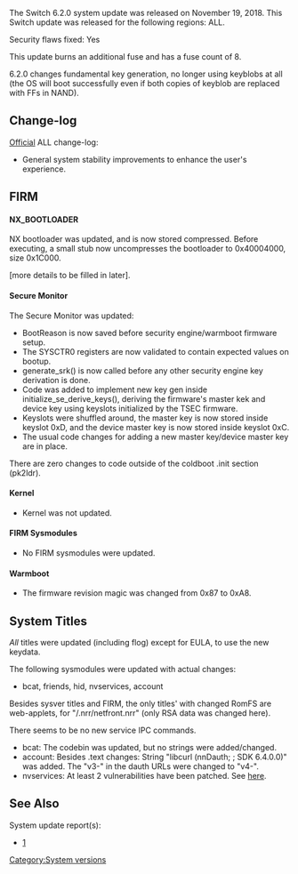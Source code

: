 The Switch 6.2.0 system update was released on November 19, 2018. This
Switch update was released for the following regions: ALL.

Security flaws fixed: Yes

This update burns an additional fuse and has a fuse count of 8.

6.2.0 changes fundamental key generation, no longer using keyblobs at
all (the OS will boot successfully even if both copies of keyblob are
replaced with FFs in
NAND).

## Change-log

[Official](https://en-americas-support.nintendo.com/app/answers/detail/a_id/22525/p/897)
ALL change-log:

  - General system stability improvements to enhance the user's
    experience.

## FIRM

#### NX\_BOOTLOADER

NX bootloader was updated, and is now stored compressed. Before
executing, a small stub now uncompresses the bootloader to 0x40004000,
size 0x1C000.

\[more details to be filled in later\].

#### Secure Monitor

The Secure Monitor was updated:

  - BootReason is now saved before security engine/warmboot firmware
    setup.
  - The SYSCTR0 registers are now validated to contain expected values
    on bootup.
  - generate\_srk() is now called before any other security engine key
    derivation is done.
  - Code was added to implement new key gen inside
    initialize\_se\_derive\_keys(), deriving the firmware's master kek
    and device key using keyslots initialized by the TSEC firmware.
  - Keyslots were shuffled around, the master key is now stored inside
    keyslot 0xD, and the device master key is now stored inside keyslot
    0xC.
  - The usual code changes for adding a new master key/device master key
    are in place.

There are zero changes to code outside of the coldboot .init section
(pk2ldr).

#### Kernel

  - Kernel was not updated.

#### FIRM Sysmodules

  - No FIRM sysmodules were updated.

#### Warmboot

  - The firmware revision magic was changed from 0x87 to 0xA8.

## System Titles

*All* titles were updated (including flog) except for EULA, to use the
new keydata.

The following sysmodules were updated with actual changes:

  - bcat, friends, hid, nvservices, account

Besides sysver titles and FIRM, the only titles' with changed RomFS are
web-applets, for "/.nrr/netfront.nrr" (only RSA data was changed here).

There seems to be no new service IPC commands.

  - bcat: The codebin was updated, but no strings were added/changed.
  - account: Besides .text changes: String "libcurl (nnDauth; <hex>; SDK
    6.4.0.0)" was added. The "v3-<oldhexstr>" in the dauth URLs were
    changed to "v4-<newhexstr>".
  - nvservices: At least 2 vulnerabilities have been patched. See
    [here](Switch%20System%20Flaws#System%20Modules.md##System_Modules "wikilink").

## See Also

System update
    report(s):

  - [1](https://yls8.mtheall.com/ninupdates/reports.php?date=11-19-18_07-05-09&sys=hac)

[Category:System versions](Category:System_versions "wikilink")
